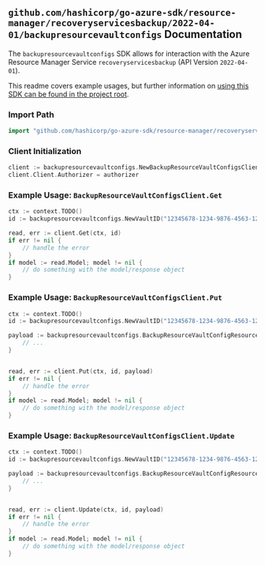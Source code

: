 
## `github.com/hashicorp/go-azure-sdk/resource-manager/recoveryservicesbackup/2022-04-01/backupresourcevaultconfigs` Documentation

The `backupresourcevaultconfigs` SDK allows for interaction with the Azure Resource Manager Service `recoveryservicesbackup` (API Version `2022-04-01`).

This readme covers example usages, but further information on [using this SDK can be found in the project root](https://github.com/hashicorp/go-azure-sdk/tree/main/docs).

### Import Path

```go
import "github.com/hashicorp/go-azure-sdk/resource-manager/recoveryservicesbackup/2022-04-01/backupresourcevaultconfigs"
```


### Client Initialization

```go
client := backupresourcevaultconfigs.NewBackupResourceVaultConfigsClientWithBaseURI("https://management.azure.com")
client.Client.Authorizer = authorizer
```


### Example Usage: `BackupResourceVaultConfigsClient.Get`

```go
ctx := context.TODO()
id := backupresourcevaultconfigs.NewVaultID("12345678-1234-9876-4563-123456789012", "example-resource-group", "vaultValue")

read, err := client.Get(ctx, id)
if err != nil {
	// handle the error
}
if model := read.Model; model != nil {
	// do something with the model/response object
}
```


### Example Usage: `BackupResourceVaultConfigsClient.Put`

```go
ctx := context.TODO()
id := backupresourcevaultconfigs.NewVaultID("12345678-1234-9876-4563-123456789012", "example-resource-group", "vaultValue")

payload := backupresourcevaultconfigs.BackupResourceVaultConfigResource{
	// ...
}


read, err := client.Put(ctx, id, payload)
if err != nil {
	// handle the error
}
if model := read.Model; model != nil {
	// do something with the model/response object
}
```


### Example Usage: `BackupResourceVaultConfigsClient.Update`

```go
ctx := context.TODO()
id := backupresourcevaultconfigs.NewVaultID("12345678-1234-9876-4563-123456789012", "example-resource-group", "vaultValue")

payload := backupresourcevaultconfigs.BackupResourceVaultConfigResource{
	// ...
}


read, err := client.Update(ctx, id, payload)
if err != nil {
	// handle the error
}
if model := read.Model; model != nil {
	// do something with the model/response object
}
```
